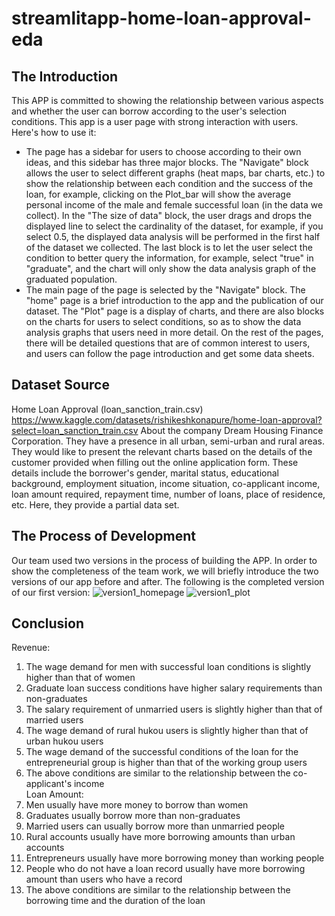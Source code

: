 # streamlitapp-home-loan-approval-eda
## The Introduction

This APP is committed to showing the relationship between various aspects and whether the user can borrow according to the user's selection conditions. This app is a user page with strong interaction with users. Here's how to use it:
* The page has a sidebar for users to choose according to their own ideas, and this sidebar has three major blocks. The "Navigate" block allows the user to select different graphs (heat maps, bar charts, etc.) to show the relationship between each condition and the success of the loan, for example, clicking on the Plot_bar will show the average personal income of the male and female successful loan (in the data we collect). In the "The size of data" block, the user drags and drops the displayed line to select the cardinality of the dataset, for example, if you select 0.5, the displayed data analysis will be performed in the first half of the dataset we collected. The last block is to let the user select the condition to better query the information, for example, select "true" in "graduate", and the chart will only show the data analysis graph of the graduated population.
* The main page of the page is selected by the "Navigate" block. The "home" page is a brief introduction to the app and the publication of our dataset. The "Plot" page is a display of charts, and there are also blocks on the charts for users to select conditions, so as to show the data analysis graphs that users need in more detail. On the rest of the pages, there will be detailed questions that are of common interest to users, and users can follow the page introduction and get some data sheets.

## Dataset Source
Home Loan Approval (loan_sanction_train.csv)\
https://www.kaggle.com/datasets/rishikeshkonapure/home-loan-approval?select=loan_sanction_train.csv
About the company Dream Housing Finance Corporation. They have a presence in all urban, semi-urban and rural areas. They would like to present the relevant charts based on the details of the customer provided when filling out the online application form. These details include the borrower's gender, marital status, educational background, employment situation, income situation, co-applicant income, loan amount required, repayment time, number of loans, place of residence, etc. Here, they provide a partial data set.

## The Process of Development
Our team used two versions in the process of building the APP. In order to show the completeness of the team work, we will briefly introduce the two versions of our app before and after. The following is the completed version of our first version:
![version1_homepage](https://github.com/dionysus23334/streamlitapp-home-loan-approval-eda/blob/main/version1_Home_page.jpg)
![version1_plot](https://github.com/dionysus23334/streamlitapp-home-loan-approval-eda/blob/main/version1_plot.jpg)

## Conclusion
Revenue:
1. The wage demand for men with successful loan conditions is slightly higher than that of women
2. Graduate loan success conditions have higher salary requirements than non-graduates
3. The salary requirement of unmarried users is slightly higher than that of married users
4. The wage demand of rural hukou users is slightly higher than that of urban hukou users
5. The wage demand of the successful conditions of the loan for the entrepreneurial group is higher than that of the working group users
6. The above conditions are similar to the relationship between the co-applicant's income\
Loan Amount:
1. Men usually have more money to borrow than women
2. Graduates usually borrow more than non-graduates
3. Married users can usually borrow more than unmarried people
4. Rural accounts usually have more borrowing amounts than urban accounts
5. Entrepreneurs usually have more borrowing money than working people
6. People who do not have a loan record usually have more borrowing amount than users who have a record
7. The above conditions are similar to the relationship between the borrowing time and the duration of the loan
